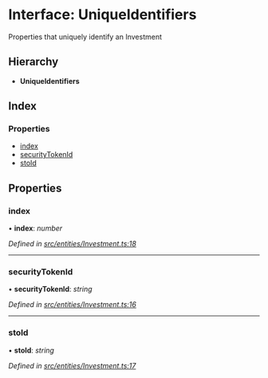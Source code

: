 # Interface: UniqueIdentifiers

Properties that uniquely identify an Investment

## Hierarchy

* **UniqueIdentifiers**

## Index

### Properties

* [index](entities.uniqueidentifiers-1.md#index)
* [securityTokenId](entities.uniqueidentifiers-1.md#securitytokenid)
* [stoId](entities.uniqueidentifiers-1.md#stoid)

## Properties

###  index

• **index**: *number*

*Defined in [src/entities/Investment.ts:18](https://github.com/PolymathNetwork/polymath-sdk/blob/1abe1ae/src/entities/Investment.ts#L18)*

___

###  securityTokenId

• **securityTokenId**: *string*

*Defined in [src/entities/Investment.ts:16](https://github.com/PolymathNetwork/polymath-sdk/blob/1abe1ae/src/entities/Investment.ts#L16)*

___

###  stoId

• **stoId**: *string*

*Defined in [src/entities/Investment.ts:17](https://github.com/PolymathNetwork/polymath-sdk/blob/1abe1ae/src/entities/Investment.ts#L17)*

